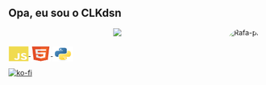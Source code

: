##  Opa, eu sou o  CLKdsn
<div align="center">
  <a href="https://github.com/CLkdsn">
  <img height="180em" src="https://github-readme-stats.vercel.app/api?username=clkdsn&show_icons=true&theme=dark&include_all_commits=true&count_private=true"/>
  <img align="right" alt="Rafa-pic" height="150" style="border-radius:50px;" src="https://cdn.discordapp.com/avatars/399629048667701248/a_ef737757aef73a36ee4c2a5d0eddbb0c.gif?size=4096">  
</div>
<div style="display: inline_block"><br>
  <img align="center" alt="Rafa-Js" height="30" width="40" src="https://raw.githubusercontent.com/devicons/devicon/master/icons/javascript/javascript-plain.svg">
  <img align="center" alt="Rafa-HTML" height="30" width="40" src="https://raw.githubusercontent.com/devicons/devicon/master/icons/html5/html5-original.svg">
  <img align="center" alt="Rafa-Python" height="30" width="40" src="https://raw.githubusercontent.com/devicons/devicon/master/icons/python/python-original.svg">
 
  
  </div>

   [![ko-fi](https://ko-fi.com/img/githubbutton_sm.svg)](https://ko-fi.com/Q5Q0I8RNP)
